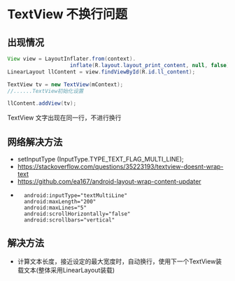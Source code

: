 # TextView 不换行问题

## 出现情况

~~~ java
View view = LayoutInflater.from(context).
                    inflate(R.layout.layout_print_content, null, false);
LinearLayout llContent = view.findViewById(R.id.ll_content);

TextView tv = new TextView(mContext);
//......TextView初始化设置

llContent.addView(tv);
~~~

TextView 文字出现在同一行，不进行换行

## 网络解决方法

+ setInputType (InputType.TYPE_TEXT_FLAG_MULTI_LINE);
+ https://stackoverflow.com/questions/35223193/textview-doesnt-wrap-text
+ https://github.com/ea167/android-layout-wrap-content-updater
+ ~~~
    android:inputType="textMultiLine"
    android:maxLength="200"
    android:maxLines="5"
    android:scrollHorizontally="false"
    android:scrollbars="vertical" 
  ~~~

## 解决方法
+ 计算文本长度，接近设定的最大宽度时，自动换行，使用下一个TextView装载文本(整体采用LinearLayout装载)